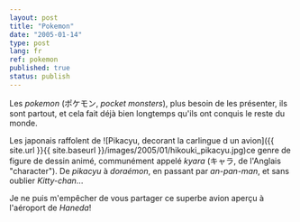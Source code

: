 ```yaml
---
layout: post
title: "Pokemon"
date: "2005-01-14"
type: post
lang: fr
ref: pokemon
published: true
status: publish
---
```




Les _pokemon_ (ポケモン, _pocket monsters_), plus besoin de les présenter, ils sont partout, et cela fait déjà bien longtemps qu'ils ont conquis le reste du monde.

Les japonais raffolent de ![Pikacyu, decorant la carlingue d un avion]({{ site.url }}{{ site.baseurl }}/images/2005/01/hikouki_pikacyu.jpg)ce genre de figure de dessin animé, communément appelé _kyara_ (キャラ, de l'Anglais "character"). De _pikacyu_ à _doraémon_, en passant par _an-pan-man_, et sans oublier _Kitty-chan_...

Je ne puis m'empêcher de vous partager ce superbe avion aperçu à l'aéroport de _Haneda_!


